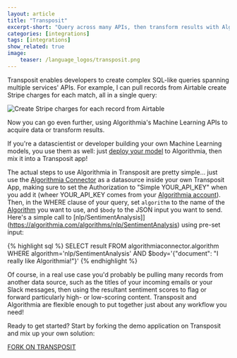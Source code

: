 ```yaml
---
layout: article
title: "Transposit"
excerpt-short: "Query across many APIs, then transform results with Algorithmia's ML"
categories: [integrations]
tags: [integrations]
show_related: true
image:
    teaser: /language_logos/transposit.png
---
```


Transposit enables developers to create complex SQL-like queries spanning multiple services' APIs. For example, I can pull records from Airtable create Stripe charges for each match, all in a single query:

<img src="{{site.cdnurl}}{{site.baseurl}}/images/post_images/transposit/airtable_stripe.png" alt="Create Stripe charges for each record from Airtable" class="screenshot">

Now you can go even further, using Algorithmia's Machine Learning APIs to acquire data or transform results.

If you're a datascientist or developer building your own Machine Learning models, you use them as well: just [deploy your model](https://algorithmia.com/developers/algorithm-development) to Algorithmia, then mix it into a Transposit app!

The actual steps to use Algorithmia in Transposit are pretty simple... just use the [Algorithmia Connector](https://console.transposit.com/t/jpeck/algorithmiaconnector/) as a datasource inside your own Transposit App, making sure to set the Authorization to "Simple YOUR_API_KEY" when you add it (wheer YOUR_API_KEY comes from your [Algorithmia account](/user#credentials)). Then, in the WHERE clause of your query, set `algorithm` to the name of the [Algorithm](https://algorithmia.com/algorithms) you want to use, and `$body` to the JSON input you want to send. Here's a simple call to [nlp/SentimentAnalysis]](https://algorithmia.com/algorithms/nlp/SentimentAnalysis) using pre-set input:

{% highlight sql %}
SELECT result FROM algorithmiaconnector.algorithm
  WHERE algorithm='nlp/SentimentAnalysis'
  AND $body='{"document": "I really like Algorithmia!"}'
{% endhighlight %}

Of course, in a real use case you'd probably be pulling many records from another data source, such as the titles of your incoming emails or your Slack messages, then using the resultant sentiment scores to flag or forward particularly high- or low-scoring content. Transposit and Algorithmia are flexible enough to put together just about any workflow you need!

Ready to get started? Start by forking the demo application on Transposit and mix up your own solution:

<a href="https://console.transposit.com/t/jpeck/algorithmiademo/" class="btn btn-default btn-primary"><i class="fa fa-code-fork" aria-hidden="true"></i> FORK ON TRANSPOSIT</a>
